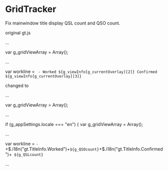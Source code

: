 # GridTracker

Fix mainwindow title display QSL count and QSO count.


original gt.js

 ...
 
 var g_gridViewArray = Array();
 
 ...
 
 var workline = ` - Worked ${g_viewInfo[g_currentOverlay][2]} Confirmed ${g_viewInfo[g_currentOverlay][3]}`
 

changed to

 ...
 
 var g_gridViewArray = Array();
 
 ...
 
 if (g_appSettings.locale === "en")
 { var g_gridViewArray = Array();
 
 ... 
 
 var workline = ` - `+$.i18n("gt.TitleInfo.Worked")+` ${g_QSOcount} `+$.i18n("gt.TitleInfo.Confirmed")+` ${g_QSLcount}`
 
 ...
 
